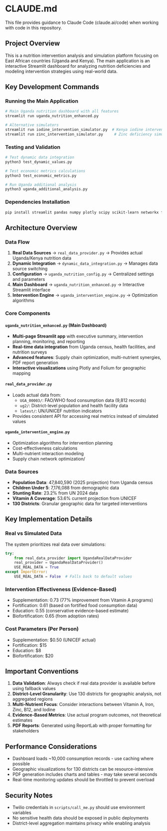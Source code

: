 # CLAUDE.md

This file provides guidance to Claude Code (claude.ai/code) when working with code in this repository.

## Project Overview

This is a nutrition intervention analysis and simulation platform focusing on East African countries (Uganda and Kenya). The main application is an interactive Streamlit dashboard for analyzing nutrition deficiencies and modeling intervention strategies using real-world data.

## Key Development Commands

### Running the Main Application

```bash
# Main Uganda nutrition dashboard with all features
streamlit run uganda_nutrition_enhanced.py

# Alternative simulators
streamlit run iodine_intervention_simulator.py  # Kenya iodine interventions
streamlit run zinc_intervention_simulator.py     # Zinc deficiency simulator
```

### Testing and Validation

```bash
# Test dynamic data integration
python3 test_dynamic_values.py

# Test economic metrics calculations
python3 test_economic_metrics.py

# Run Uganda additional analysis
python3 uganda_additional_analysis.py
```

### Dependencies Installation

```bash
pip install streamlit pandas numpy plotly scipy scikit-learn networkx folium streamlit-folium reportlab python-dotenv twilio
```

## Architecture Overview

### Data Flow

1. **Real Data Sources** → `real_data_provider.py` → Provides actual Uganda/Kenya nutrition data
2. **Dynamic Integration** → `dynamic_data_integration.py` → Manages data source switching
3. **Configuration** → `uganda_nutrition_config.py` → Centralized settings and parameters
4. **Main Dashboard** → `uganda_nutrition_enhanced.py` → Interactive Streamlit interface
5. **Intervention Engine** → `uganda_intervention_engine.py` → Optimization algorithms

### Core Components

#### `uganda_nutrition_enhanced.py` (Main Dashboard)

- **Multi-page Streamlit app** with executive summary, intervention planning, monitoring, and reporting
- **Real-time data integration** from Uganda census, health facilities, and nutrition surveys
- **Advanced features**: Supply chain optimization, multi-nutrient synergies, PDF report generation
- **Interactive visualizations** using Plotly and Folium for geographic mapping

#### `real_data_provider.py`

- Loads actual data from:
  - `UGA_00003/`: FAO/WHO food consumption data (9,812 records)
  - `ug2/`: District-level population and health facility data
  - `latest/`: UN/UNICEF nutrition indicators
- Provides consistent API for accessing real metrics instead of simulated values

#### `uganda_intervention_engine.py`

- Optimization algorithms for intervention planning
- Cost-effectiveness calculations
- Multi-nutrient interaction modeling
- Supply chain network optimization/

### Data Sources

- **Population Data**: 47,840,590 (2025 projection) from Uganda census
- **Children Under 5**: 7,176,088 from demographic data
- **Stunting Rate**: 23.2% from UN 2024 data
- **Vitamin A Coverage**: 53.6% current projection from UNICEF
- **130 Districts**: Granular geographic data for targeted interventions

## Key Implementation Details

### Real vs Simulated Data

The system prioritizes real data over simulations:

```python
try:
    from real_data_provider import UgandaRealDataProvider
    real_provider = UgandaRealDataProvider()
    USE_REAL_DATA = True
except ImportError:
    USE_REAL_DATA = False  # Falls back to default values
```

### Intervention Effectiveness (Evidence-Based)

- Supplementation: 0.73 (77% improvement from Vitamin A programs)
- Fortification: 0.61 (based on fortified food consumption data)
- Education: 0.55 (conservative evidence-based estimate)
- Biofortification: 0.65 (from adoption rates)

### Cost Parameters (Per Person)

- Supplementation: $0.50 (UNICEF actual)
- Fortification: $15
- Education: $8
- Biofortification: $20

## Important Conventions

1. **Data Validation**: Always check if real data provider is available before using fallback values
2. **District-Level Granularity**: Use 130 districts for geographic analysis, not aggregated regions
3. **Multi-Nutrient Focus**: Consider interactions between Vitamin A, Iron, Zinc, B12, and Iodine
4. **Evidence-Based Metrics**: Use actual program outcomes, not theoretical estimates
5. **PDF Reports**: Generated using ReportLab with proper formatting for stakeholders

## Performance Considerations

- Dashboard loads ~10,000 consumption records - use caching where possible
- Geographic visualizations for 130 districts can be resource-intensive
- PDF generation includes charts and tables - may take several seconds
- Real-time monitoring updates should be throttled to prevent overload

## Security Notes

- Twilio credentials in `scripts/call_me.py` should use environment variables
- No sensitive health data should be exposed in public deployments
- District-level aggregation maintains privacy while enabling analysis
